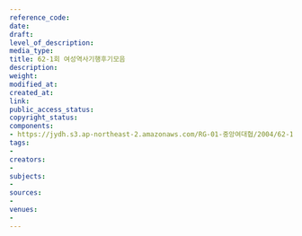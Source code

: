 ```yaml
---
reference_code: 
date: 
draft: 
level_of_description: 
media_type: 
title: 62-1회 여성역사기행후기모음
description: 
weight: 
modified_at: 
created_at: 
link: 
public_access_status: 
copyright_status: 
components:
- https://jydh.s3.ap-northeast-2.amazonaws.com/RG-01-중앙여대협/2004/62-1회+여성역사기행후기모음.pdf
tags:
- 
creators:
- 
subjects:
- 
sources:
- 
venues:
- 
---
```

